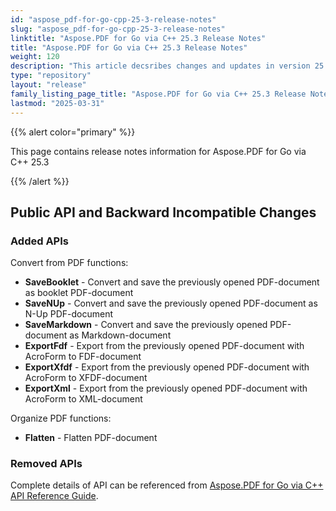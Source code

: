 ```yaml
---
id: "aspose_pdf-for-go-cpp-25-3-release-notes"
slug: "aspose_pdf-for-go-cpp-25-3-release-notes"
linktitle: "Aspose.PDF for Go via C++ 25.3 Release Notes"
title: "Aspose.PDF for Go via C++ 25.3 Release Notes"
weight: 120
description: "This article decsribes changes and updates in version 25.3 of Aspose.PDF for Go via C++"
type: "repository"
layout: "release"
family_listing_page_title: "Aspose.PDF for Go via C++ 25.3 Release Notes"
lastmod: "2025-03-31"
---
```


{{% alert color="primary" %}}

This page contains release notes information for Aspose.PDF for Go via C++ 25.3

{{% /alert %}}

## Public API and Backward Incompatible Changes

### Added APIs

Convert from PDF functions:
* **SaveBooklet** - Convert and save the previously opened PDF-document as booklet PDF-document
* **SaveNUp** - Convert and save the previously opened PDF-document as N-Up PDF-document
* **SaveMarkdown** - Convert and save the previously opened PDF-document as Markdown-document
* **ExportFdf** - Export from the previously opened PDF-document with AcroForm to FDF-document
* **ExportXfdf** - Export from the previously opened PDF-document with AcroForm to XFDF-document
* **ExportXml** - Export from the previously opened PDF-document with AcroForm to XML-document

Organize PDF functions:
* **Flatten** - Flatten PDF-document

### Removed APIs

Complete details of API can be referenced from [Aspose.PDF for Go via C++ API Reference Guide](https://reference.aspose.com/pdf/go-cpp/).